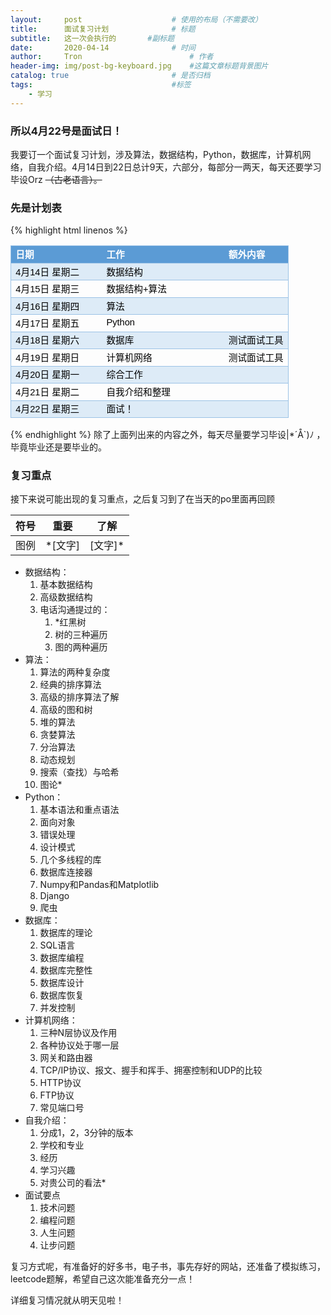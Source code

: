 ```yaml
---
layout:     post   				    # 使用的布局（不需要改）
title:      面试复习计划 				# 标题 
subtitle:   这一次会执行的       #副标题
date:       2020-04-14 				# 时间
author:     Tron 						# 作者
header-img: img/post-bg-keyboard.jpg 	#这篇文章标题背景图片
catalog: true 						# 是否归档
tags:								#标签
    - 学习
---
```


### 所以4月22号是面试日！

我要订一个面试复习计划，涉及算法，数据结构，Python，数据库，计算机网络，自我介绍。4月14日到22日总计9天，六部分，每部分一两天，每天还要学习毕设Orz ~~（古老语言）。~~

### 先是计划表

{% highlight html linenos %}
<html>
<body>
<table border=0 cellpadding=0 cellspacing=0 width=446 style='border-collapse:
 collapse;table-layout:fixed;width:334pt'>
 <col width=147 style='mso-width-source:userset;mso-width-alt:4704;width:110pt'>
 <col width=200 style='mso-width-source:userset;mso-width-alt:6400;width:150pt'>
 <col width=99 style='mso-width-source:userset;mso-width-alt:3168;width:74pt'>
 <tr height=19 style='height:14.25pt'>
  <td height=19 class=xl65 width=147 style='height:14.25pt;width:110pt;
  font-size:11.0pt;color:white;font-weight:700;text-decoration:none;text-underline-style:
  none;text-line-through:none;font-family:等线, sans-serif;mso-font-charset:134;
  border-top:.5pt solid #9BC2E6;border-right:none;border-bottom:.5pt solid #9BC2E6;
  border-left:.5pt solid #9BC2E6;background:#5B9BD5;mso-pattern:#5B9BD5 none'>日期</td>
  <td class=xl65 width=200 style='width:150pt;font-size:11.0pt;color:white;
  font-weight:700;text-decoration:none;text-underline-style:none;text-line-through:
  none;font-family:等线, sans-serif;mso-font-charset:134;border-top:.5pt solid #9BC2E6;
  border-right:none;border-bottom:.5pt solid #9BC2E6;border-left:none;
  background:#5B9BD5;mso-pattern:#5B9BD5 none'>工作</td>
  <td class=xl65 width=99 style='width:74pt;font-size:11.0pt;color:white;
  font-weight:700;text-decoration:none;text-underline-style:none;text-line-through:
  none;font-family:等线, sans-serif;mso-font-charset:134;border-top:.5pt solid #9BC2E6;
  border-right:.5pt solid #9BC2E6;border-bottom:.5pt solid #9BC2E6;border-left:
  none;background:#5B9BD5;mso-pattern:#5B9BD5 none'>额外内容</td>
 </tr>
 <tr height=19 style='height:14.25pt'>
  <td height=19 class=xl66 style='height:14.25pt;font-size:11.0pt;color:black;
  font-weight:400;text-decoration:none;text-underline-style:none;text-line-through:
  none;font-family:等线, sans-serif;mso-font-charset:134;border-top:.5pt solid #9BC2E6;
  border-right:none;border-bottom:.5pt solid #9BC2E6;border-left:.5pt solid #9BC2E6;
  background:#DDEBF7;mso-pattern:#DDEBF7 none'>4月14日 星期二</td>
  <td class=xl65 style='font-size:11.0pt;color:black;font-weight:400;
  text-decoration:none;text-underline-style:none;text-line-through:none;
  font-family:等线, sans-serif;mso-font-charset:134;border-top:.5pt solid #9BC2E6;
  border-right:none;border-bottom:.5pt solid #9BC2E6;border-left:none;
  background:#DDEBF7;mso-pattern:#DDEBF7 none'>数据结构</td>
  <td class=xl65 style='font-size:11.0pt;color:black;font-weight:400;
  text-decoration:none;text-underline-style:none;text-line-through:none;
  font-family:等线, sans-serif;mso-font-charset:134;border-top:.5pt solid #9BC2E6;
  border-right:.5pt solid #9BC2E6;border-bottom:.5pt solid #9BC2E6;border-left:
  none;background:#DDEBF7;mso-pattern:#DDEBF7 none'></td>
 </tr>
 <tr height=19 style='height:14.25pt'>
  <td height=19 class=xl66 style='height:14.25pt;font-size:11.0pt;color:black;
  font-weight:400;text-decoration:none;text-underline-style:none;text-line-through:
  none;font-family:等线, sans-serif;mso-font-charset:134;border-top:.5pt solid #9BC2E6;
  border-right:none;border-bottom:.5pt solid #9BC2E6;border-left:.5pt solid #9BC2E6'>4月15日
  星期三</td>
  <td class=xl65 style='font-size:11.0pt;color:black;font-weight:400;
  text-decoration:none;text-underline-style:none;text-line-through:none;
  font-family:等线, sans-serif;mso-font-charset:134;border-top:.5pt solid #9BC2E6;
  border-right:none;border-bottom:.5pt solid #9BC2E6;border-left:none'>数据结构+算法</td>
  <td class=xl65 style='font-size:11.0pt;color:black;font-weight:400;
  text-decoration:none;text-underline-style:none;text-line-through:none;
  font-family:等线, sans-serif;mso-font-charset:134;border-top:.5pt solid #9BC2E6;
  border-right:.5pt solid #9BC2E6;border-bottom:.5pt solid #9BC2E6;border-left:
  none'></td>
 </tr>
 <tr height=19 style='height:14.25pt'>
  <td height=19 class=xl66 style='height:14.25pt;font-size:11.0pt;color:black;
  font-weight:400;text-decoration:none;text-underline-style:none;text-line-through:
  none;font-family:等线, sans-serif;mso-font-charset:134;border-top:.5pt solid #9BC2E6;
  border-right:none;border-bottom:.5pt solid #9BC2E6;border-left:.5pt solid #9BC2E6;
  background:#DDEBF7;mso-pattern:#DDEBF7 none'>4月16日 星期四</td>
  <td class=xl65 style='font-size:11.0pt;color:black;font-weight:400;
  text-decoration:none;text-underline-style:none;text-line-through:none;
  font-family:等线, sans-serif;mso-font-charset:134;border-top:.5pt solid #9BC2E6;
  border-right:none;border-bottom:.5pt solid #9BC2E6;border-left:none;
  background:#DDEBF7;mso-pattern:#DDEBF7 none'>算法</td>
  <td class=xl65 style='font-size:11.0pt;color:black;font-weight:400;
  text-decoration:none;text-underline-style:none;text-line-through:none;
  font-family:等线, sans-serif;mso-font-charset:134;border-top:.5pt solid #9BC2E6;
  border-right:.5pt solid #9BC2E6;border-bottom:.5pt solid #9BC2E6;border-left:
  none;background:#DDEBF7;mso-pattern:#DDEBF7 none'></td>
 </tr>
 <tr height=19 style='height:14.25pt'>
  <td height=19 class=xl66 style='height:14.25pt;font-size:11.0pt;color:black;
  font-weight:400;text-decoration:none;text-underline-style:none;text-line-through:
  none;font-family:等线, sans-serif;mso-font-charset:134;border-top:.5pt solid #9BC2E6;
  border-right:none;border-bottom:.5pt solid #9BC2E6;border-left:.5pt solid #9BC2E6'>4月17日
  星期五</td>
  <td class=xl65 style='font-size:11.0pt;color:black;font-weight:400;
  text-decoration:none;text-underline-style:none;text-line-through:none;
  font-family:等线, sans-serif;mso-font-charset:134;border-top:.5pt solid #9BC2E6;
  border-right:none;border-bottom:.5pt solid #9BC2E6;border-left:none'>Python</td>
  <td class=xl65 style='font-size:11.0pt;color:black;font-weight:400;
  text-decoration:none;text-underline-style:none;text-line-through:none;
  font-family:等线, sans-serif;mso-font-charset:134;border-top:.5pt solid #9BC2E6;
  border-right:.5pt solid #9BC2E6;border-bottom:.5pt solid #9BC2E6;border-left:
  none'></td>
 </tr>
 <tr height=19 style='height:14.25pt'>
  <td height=19 class=xl66 style='height:14.25pt;font-size:11.0pt;color:black;
  font-weight:400;text-decoration:none;text-underline-style:none;text-line-through:
  none;font-family:等线, sans-serif;mso-font-charset:134;border-top:.5pt solid #9BC2E6;
  border-right:none;border-bottom:.5pt solid #9BC2E6;border-left:.5pt solid #9BC2E6;
  background:#DDEBF7;mso-pattern:#DDEBF7 none'>4月18日 星期六</td>
  <td class=xl65 style='font-size:11.0pt;color:black;font-weight:400;
  text-decoration:none;text-underline-style:none;text-line-through:none;
  font-family:等线, sans-serif;mso-font-charset:134;border-top:.5pt solid #9BC2E6;
  border-right:none;border-bottom:.5pt solid #9BC2E6;border-left:none;
  background:#DDEBF7;mso-pattern:#DDEBF7 none'>数据库</td>
  <td class=xl65 style='font-size:11.0pt;color:black;font-weight:400;
  text-decoration:none;text-underline-style:none;text-line-through:none;
  font-family:等线, sans-serif;mso-font-charset:134;border-top:.5pt solid #9BC2E6;
  border-right:.5pt solid #9BC2E6;border-bottom:.5pt solid #9BC2E6;border-left:
  none;background:#DDEBF7;mso-pattern:#DDEBF7 none'>测试面试工具</td>
 </tr>
 <tr height=19 style='height:14.25pt'>
  <td height=19 class=xl66 style='height:14.25pt;font-size:11.0pt;color:black;
  font-weight:400;text-decoration:none;text-underline-style:none;text-line-through:
  none;font-family:等线, sans-serif;mso-font-charset:134;border-top:.5pt solid #9BC2E6;
  border-right:none;border-bottom:.5pt solid #9BC2E6;border-left:.5pt solid #9BC2E6'>4月19日
  星期日</td>
  <td class=xl65 style='font-size:11.0pt;color:black;font-weight:400;
  text-decoration:none;text-underline-style:none;text-line-through:none;
  font-family:等线, sans-serif;mso-font-charset:134;border-top:.5pt solid #9BC2E6;
  border-right:none;border-bottom:.5pt solid #9BC2E6;border-left:none'>计算机网络</td>
  <td class=xl65 style='font-size:11.0pt;color:black;font-weight:400;
  text-decoration:none;text-underline-style:none;text-line-through:none;
  font-family:等线, sans-serif;mso-font-charset:134;border-top:.5pt solid #9BC2E6;
  border-right:.5pt solid #9BC2E6;border-bottom:.5pt solid #9BC2E6;border-left:
  none'>测试面试工具</td>
 </tr>
 <tr height=19 style='height:14.25pt'>
  <td height=19 class=xl66 style='height:14.25pt;font-size:11.0pt;color:black;
  font-weight:400;text-decoration:none;text-underline-style:none;text-line-through:
  none;font-family:等线, sans-serif;mso-font-charset:134;border-top:.5pt solid #9BC2E6;
  border-right:none;border-bottom:.5pt solid #9BC2E6;border-left:.5pt solid #9BC2E6;
  background:#DDEBF7;mso-pattern:#DDEBF7 none'>4月20日 星期一</td>
  <td class=xl65 style='font-size:11.0pt;color:black;font-weight:400;
  text-decoration:none;text-underline-style:none;text-line-through:none;
  font-family:等线, sans-serif;mso-font-charset:134;border-top:.5pt solid #9BC2E6;
  border-right:none;border-bottom:.5pt solid #9BC2E6;border-left:none;
  background:#DDEBF7;mso-pattern:#DDEBF7 none'>综合工作</td>
  <td class=xl65 style='font-size:11.0pt;color:black;font-weight:400;
  text-decoration:none;text-underline-style:none;text-line-through:none;
  font-family:等线, sans-serif;mso-font-charset:134;border-top:.5pt solid #9BC2E6;
  border-right:.5pt solid #9BC2E6;border-bottom:.5pt solid #9BC2E6;border-left:
  none;background:#DDEBF7;mso-pattern:#DDEBF7 none'></td>
 </tr>
 <tr height=19 style='height:14.25pt'>
  <td height=19 class=xl66 style='height:14.25pt;font-size:11.0pt;color:black;
  font-weight:400;text-decoration:none;text-underline-style:none;text-line-through:
  none;font-family:等线, sans-serif;mso-font-charset:134;border-top:.5pt solid #9BC2E6;
  border-right:none;border-bottom:.5pt solid #9BC2E6;border-left:.5pt solid #9BC2E6'>4月21日
  星期二</td>
  <td class=xl65 style='font-size:11.0pt;color:black;font-weight:400;
  text-decoration:none;text-underline-style:none;text-line-through:none;
  font-family:等线, sans-serif;mso-font-charset:134;border-top:.5pt solid #9BC2E6;
  border-right:none;border-bottom:.5pt solid #9BC2E6;border-left:none'>自我介绍和整理</td>
  <td class=xl65 style='font-size:11.0pt;color:black;font-weight:400;
  text-decoration:none;text-underline-style:none;text-line-through:none;
  font-family:等线, sans-serif;mso-font-charset:134;border-top:.5pt solid #9BC2E6;
  border-right:.5pt solid #9BC2E6;border-bottom:.5pt solid #9BC2E6;border-left:
  none'></td>
 </tr>
 <tr height=19 style='height:14.25pt'>
  <td height=19 class=xl66 style='height:14.25pt;font-size:11.0pt;color:black;
  font-weight:400;text-decoration:none;text-underline-style:none;text-line-through:
  none;font-family:等线, sans-serif;mso-font-charset:134;border-top:.5pt solid #9BC2E6;
  border-right:none;border-bottom:.5pt solid #9BC2E6;border-left:.5pt solid #9BC2E6;
  background:#DDEBF7;mso-pattern:#DDEBF7 none'>4月22日 星期三</td>
  <td class=xl65 style='font-size:11.0pt;color:black;font-weight:400;
  text-decoration:none;text-underline-style:none;text-line-through:none;
  font-family:等线, sans-serif;mso-font-charset:134;border-top:.5pt solid #9BC2E6;
  border-right:none;border-bottom:.5pt solid #9BC2E6;border-left:none;
  background:#DDEBF7;mso-pattern:#DDEBF7 none'>面试！</td>
  <td class=xl65 style='font-size:11.0pt;color:black;font-weight:400;
  text-decoration:none;text-underline-style:none;text-line-through:none;
  font-family:等线, sans-serif;mso-font-charset:134;border-top:.5pt solid #9BC2E6;
  border-right:.5pt solid #9BC2E6;border-bottom:.5pt solid #9BC2E6;border-left:
  none;background:#DDEBF7;mso-pattern:#DDEBF7 none'></td>
 </tr>
 <![if supportMisalignedColumns]>
 <tr height=0 style='display:none'>
  <td width=147 style='width:110pt'></td>
  <td width=200 style='width:150pt'></td>
  <td width=99 style='width:74pt'></td>
 </tr>
 <![endif]>
</table>
</body>
</html>
{% endhighlight %}
除了上面列出来的内容之外，每天尽量要学习毕设|*´Å`)ﾉ ，毕竟毕业还是要毕业的。

### 复习重点

接下来说可能出现的复习重点，之后复习到了在当天的po里面再回顾

| 符号 | 重要     | 了解     |
| ---- | -------- | -------- |
| 图例 | \*[文字] | [文字]\* |

+ 数据结构：
    1. 基本数据结构
    2. 高级数据结构
    3. 电话沟通提过的：
       1. *红黑树
       2. 树的三种遍历
       3. 图的两种遍历
+ 算法：
    1. 算法的两种复杂度
    2. 经典的排序算法
    3. 高级的排序算法了解
    4. 高级的图和树
    5. 堆的算法
    6. 贪婪算法
    7. 分治算法
    8. 动态规划
    9. 搜索（查找）与哈希
    10. 图论*
+ Python：
    1. 基本语法和重点语法
    2. 面向对象
    3. 错误处理
    4. 设计模式
    5. 几个多线程的库
    6. 数据库连接器
    7. Numpy和Pandas和Matplotlib
    8. Django
    9. 爬虫
+ 数据库：
    1. 数据库的理论
    2. SQL语言
    3. 数据库编程
    4. 数据库完整性
    5. 数据库设计
    6. 数据库恢复
    7. 并发控制
+ 计算机网络：
    1. 三种N层协议及作用
    2. 各种协议处于哪一层
    3. 网关和路由器
    4. TCP/IP协议、报文、握手和挥手、拥塞控制和UDP的比较
    5. HTTP协议
    6. FTP协议
    7. 常见端口号
+ 自我介绍：
    1. 分成1，2，3分钟的版本
    2. 学校和专业
    3. 经历
    4. 学习兴趣
    5. 对贵公司的看法*
+ 面试要点
    1. 技术问题
    2. 编程问题
    3. 人生问题
    4. 让步问题

复习方式呢，有准备好的好多书，电子书，事先存好的网站，还准备了模拟练习，leetcode题解，希望自己这次能准备充分一点！

详细复习情况就从明天见啦！